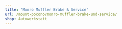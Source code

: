 ```yaml
---
title: "Monro Muffler Brake & Service"
url: /mount-pocono/monro-muffler-brake-und-service/
shop: Autowerkstatt
---
```

